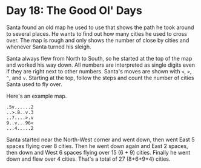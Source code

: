 # Day 18: The Good Ol' Days

Santa found an old map he used to use that shows the path he took around to several places. He wants to find out how many cities he used to cross over. The map is rough and only shows the number of close by cities and whenever Santa turned his sleigh.


Santa always flew from North to South, so he started at the top of the map and worked his way down. All numbers are interpreted as single digits even if they are right next to other numbers. Santa's moves are shown with `<`, `>`, `^`, and `v`. Starting at the top, follow the steps and count the number of cities Santa used to fly over.

Here's an example map.
```
.5v......2
..>.8..v.3
..7....>.v
9..v...96<
...4.....2
```
Santa started near the North-West corner and went down, then went East 5 spaces flying over 8 cities. Then he went down again and East 2 spaces, then down and West 6 spaces flying over 15 (6 + 9) cities. Finally he went down and flew over 4 cities. That's a total of 27 (8+6+9+4) cities.

